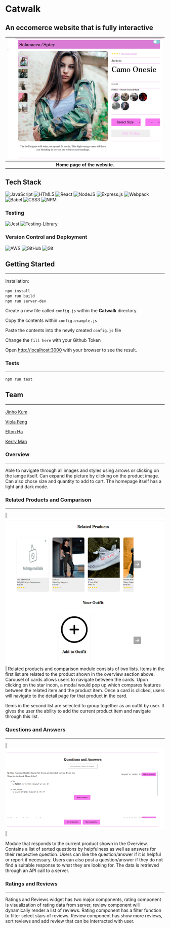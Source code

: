 # Catwalk

## An eccomerce website that is fully interactive

|![alt text](/client/images/homepage.PNG?raw=true "home page")|
|:--:|
| <b>Home page of the website.</b>|

## Tech Stack

![JavaScript](https://img.shields.io/badge/javascript-%23323330.svg?style=for-the-badge&logo=javascript&logoColor=%23F7DF1E)
![HTML5](https://img.shields.io/badge/html5-%23E34F26.svg?style=for-the-badge&logo=html5&logoColor=white)
![React](https://img.shields.io/badge/react-%2320232a.svg?style=for-the-badge&logo=react&logoColor=%2361DAFB)
![NodeJS](https://img.shields.io/badge/node.js-6DA55F?style=for-the-badge&logo=node.js&logoColor=white)
![Express.js](https://img.shields.io/badge/express.js-%23404d59.svg?style=for-the-badge&logo=express&logoColor=%2361DAFB)
![Webpack](https://img.shields.io/badge/webpack-%238DD6F9.svg?style=for-the-badge&logo=webpack&logoColor=black)
![Babel](https://img.shields.io/badge/Babel-F9DC3e?style=for-the-badge&logo=babel&logoColor=black)
![CSS3](https://img.shields.io/badge/css3-%231572B6.svg?style=for-the-badge&logo=css3&logoColor=white)
![NPM](https://img.shields.io/badge/NPM-%23000000.svg?style=for-the-badge&logo=npm&logoColor=white)

### Testing
![Jest](https://img.shields.io/badge/-jest-%23C21325?style=for-the-badge&logo=jest&logoColor=white)
![Testing-Library](https://img.shields.io/badge/-TestingLibrary-%23E33332?style=for-the-badge&logo=testing-library&logoColor=white)

### Version Control and Deployment
![AWS](https://img.shields.io/badge/AWS-%23FF9900.svg?style=for-the-badge&logo=amazon-aws&logoColor=white)
![GitHub](https://img.shields.io/badge/github-%23121011.svg?style=for-the-badge&logo=github&logoColor=white)
![Git](https://img.shields.io/badge/git-%23F05033.svg?style=for-the-badge&logo=git&logoColor=white)


## Getting Started
*****************
Installation:
```
npm install
npm run build
npm run server-dev
```
Create a new file called `config.js` within the **Catwalk** directory.

Copy the contents within `config.example.js`

Paste the contents into the newly created `config.js` file

Change the `fill here` with your Github Token

Open [http://localhost:3000](http://localhost:3000) with your browser to see the result.

### Tests
*******
```
npm run test
```


## Team
******
[Jinho Kum](https://www.linkedin.com/in/jinho-kum/)

[Viola Feng](https://www.linkedin.com/in/mengya-viola-feng-b6a06457/)

[Elton Ha](https://www.linkedin.com/in/elton-ha-b88b38128/)

[Kerry Man](https://www.linkedin.com/in/kairui-man-870203/)


### Overview
**********
Able to navigate through all images and styles using arrows or clicking on the iamge itself. Can expand the picture by clicking on the product image. Can also chose size and quantity to add to cart. The homepage itself has a light and dark mode.


### Related Products and Comparison
*********************************
|![alt text](/client/images/related_products.PNG?raw=true "related products")|
Related products and comparison module consists of two lists. Items in the first list are related to the product shown in the overview section above. Carousel of cards allows users to navigate between the cards. Upon clicking on the star incon, a modal would pop up which compares features between the related item and the product item.  Once a card is clicked, users will navigate to the detail page for that product in the card.

Items in the second list are selected to group together as an outfit by user. It gives the user the ability to add the current product item and navigate through this list.



### Questions and Answers
***********************
|![alt text](/client/images/question_answers.PNG?raw=true "home page")|

Module that responds to the current product shown in the Overview.  Contains a list of sorted questions by helpfulness as well as answers for their respective question.  Users can like the question/answer if it is helpful or report if necessary.  Users can also post a question/answer if they do not find a suitable response to what they are looking for.  The data is retrieved through an API call to a server.


### Ratings and Reviews
*********************
Ratings and Reviews widget has two major components, rating component is visualization of rating data from server, review component will dynamically render a list of reviews. Rating component has a filter function to filter select stars of reviews. Review component has show more reviews, sort reviews and add review that can be interracted with user.



